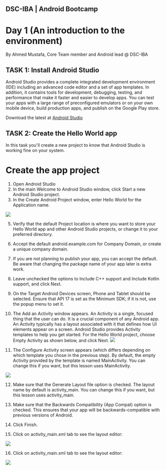 ## DSC-IBA | Android Bootcamp

# Day 1 (An introduction to the environment)

By Ahmed Mustafa, Core Team member and Android lead @ DSC-IBA

## TASK 1: Install Android Studio

Android Studio provides a complete integrated development environment (IDE) including an advanced code editor and a set of app templates. In addition, it contains tools for development, debugging, testing, and performance that make it faster and easier to develop apps. You can test your apps with a large range of preconfigured emulators or on your own mobile device, build production apps, and publish on the Google Play store.

Download the latest at [Android Studio](https://developer.android.com/studio/index.html)

## TASK 2: Create the Hello World app

In this task you'll create a new project to know that Android Studio is working fine on your system.

# Create the app project
  1) Open Android Studio
  2) In the main Welcome to Android Studio window, click Start a new Android Studio project.
  3) In the Create Android Project window, enter Hello World for the Application name.

![](images/createApp)


  5) Verify that the default Project location is where you want to store your Hello World app and other Android Studio projects, or      change it to your preferred directory.
  6) Accept the default android.example.com for Company Domain, or create a unique company domain.
  7) If you are not planning to publish your app, you can accept the default. Be aware that changing the package name of your app         later is extra work.

  8) Leave unchecked the options to Include C++ support and Include Kotlin support, and click Next.
  9) On the Target Android Devices screen, Phone and Tablet should be selected. Ensure that API 17 is set as the Minimum SDK; if it is not, use the popup menu to set it.
  
  10) The Add an Activity window appears. An Activity is a single, focused thing that the user can do. It is a crucial component of any Android app. An Activity typically has a layout associated with it that defines how UI elements appear on a screen. Android Studio provides Activity templates to help you get started. For the Hello World project, choose Empty Activity as shown below, and click Next.
![](images/addActivity)

11) The Configure Activity screen appears (which differs depending on which template you chose in the previous step). By default, the empty Activity provided by the template is named MainActivity. You can change this if you want, but this lesson uses MainActivity.

![](images/configActivity)

12) Make sure that the Generate Layout file option is checked. The layout name by default is activity_main. You can change this if you want, but this lesson uses activity_main.
13) Make sure that the Backwards Compatibility (App Compat) option is checked. This ensures that your app will be backwards-compatible with previous versions of Android.
14) Click Finish.



15) Click on activity_main.xml tab to see the layout editor:

![](images/screen1)

16) Click on activity_main.xml tab to see the layout editor:


![](images/mainActivity)


